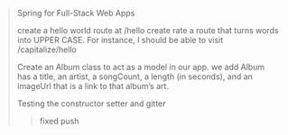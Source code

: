 > Spring for Full-Stack Web Apps
> 
> create  a hello world route at /hello
> create rate a route that turns words into UPPER CASE. For instance, I should be able to visit /capitalize/hello
> 
> Create an Album class to act as a model in our app.
> we add Album has a title, an artist, a songCount, a length (in seconds), 
> and an imageUrl that is a link to that album’s art.
> 
> Testing the constructor setter and gitter
> > fixed push 